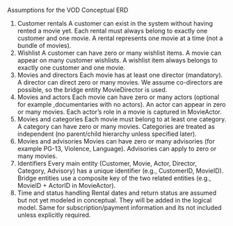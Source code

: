 Assumptions for the VOD Conceptual ERD
1.	Customer rentals
A customer can exist in the system without having rented a movie yet.
Each rental must always belong to exactly one customer and one movie.
A rental represents one movie at a time (not a bundle of movies).
2.	Wishlist
A customer can have zero or many wishlist items.
A movie can appear on many customer wishlists.
A wishlist item always belongs to exactly one customer and one movie.
3.	Movies and directors
Each movie has at least one director (mandatory).
A director can direct zero or many movies.
We assume co-directors are possible, so the bridge entity MovieDirector is used.
4.	Movies and actors
Each movie can have zero or many actors (optional for example ,documentaries with no actors).
An actor can appear in zero or many movies.
Each actor’s role in a movie is captured in MovieActor.
5.	Movies and categories
Each movie must belong to at least one category.
A category can have zero or many movies.
Categories are treated as independent (no parent/child hierarchy unless specified later).
6.	Movies and advisories
Movies can have zero or many advisories (for example  PG-13, Violence, Language).
Advisories can apply to zero or many movies.
7.	Identifiers
Every main entity (Customer, Movie, Actor, Director, Category, Advisory) has a unique identifier (e.g., CustomerID, MovieID).
Bridge entities use a composite key of the two related entities (e.g., MovieID + ActorID in MovieActor).
8.	Time and status handling
Rental dates and return status are assumed but not yet modeled in conceptual. They will be added in the logical model.
Same for subscription/payment information and its not included unless explicitly required.
